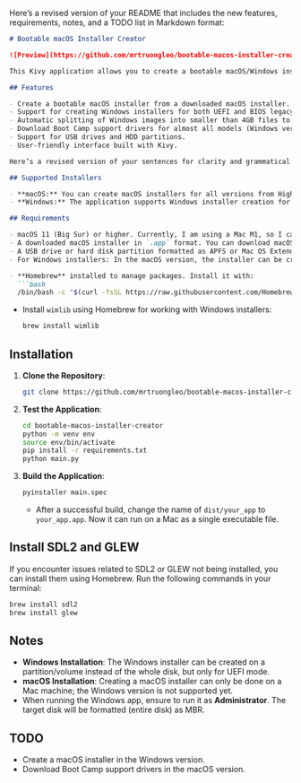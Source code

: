 Here’s a revised version of your README that includes the new features, requirements, notes, and a TODO list in Markdown format:

```markdown
# Bootable macOS Installer Creator

![Preview](https://github.com/mrtruongleo/bootable-macos-installer-creator/blob/main/screen.jpg)

This Kivy application allows you to create a bootable macOS/Windows installer for USB drives or hard disk partitions.

## Features

- Create a bootable macOS installer from a downloaded macOS installer.
- Support for creating Windows installers for both UEFI and BIOS legacy mode (Windows version).
- Automatic splitting of Windows images into smaller than 4GB files to copy to FAT32 USB/SSD.
- Download Boot Camp support drivers for almost all models (Windows version).
- Support for USB drives and HDD partitions.
- User-friendly interface built with Kivy.

Here’s a revised version of your sentences for clarity and grammatical accuracy:

## Supported Installers

- **macOS:** You can create macOS installers for all versions from High Sierra to Sonoma using a Mac M1 (I'm not tested with Intel base Mac yet) from `.app` files located anywhere other than the Applications directory.
- **Windows:** The application supports Windows installer creation for both UEFI and BIOS legacy modes. It primarily supports Windows 10 and Windows 11. Other versions have not been tested, as they are not the versions I intend to install.

## Requirements

- macOS 11 (Big Sur) or higher. Currently, I am using a Mac M1, so I cannot confirm if it works with Intel-based Macs.
- A downloaded macOS installer in `.app` format. You can download macOS installers from the Mac App Store.
- A USB drive or hard disk partition formatted as APFS or Mac OS Extended (Journaled) for macOS installers.
- For Windows installers: In the macOS version, the installer can be created on a volume instead of the entire disk, allowing you to have both macOS and Windows installers on the same disk. Note that this only applies to the UEFI version of the Windows installer. In contrast, the Windows version of this app can create installers for both BIOS legacy and UEFI modes, but the entire disk will be formatted (as FAT32) using the MBR file system.

- **Homebrew** installed to manage packages. Install it with:
  ```bash
  /bin/bash -c "$(curl -fsSL https://raw.githubusercontent.com/Homebrew/install/HEAD/install.sh)"
  ```
- Install `wimlib` using Homebrew for working with Windows installers:
  ```bash
  brew install wimlib
  ```

## Installation

1. **Clone the Repository**:
   ```bash
   git clone https://github.com/mrtruongleo/bootable-macos-installer-creator.git
   ```

2. **Test the Application**:
   ```bash
   cd bootable-macos-installer-creator
   python -m venv env
   source env/bin/activate
   pip install -r requirements.txt
   python main.py
   ```

3. **Build the Application**:
   ```bash
   pyinstaller main.spec
   ```
   - After a successful build, change the name of `dist/your_app` to `your_app.app`. Now it can run on a Mac as a single executable file.

## Install SDL2 and GLEW

If you encounter issues related to SDL2 or GLEW not being installed, you can install them using Homebrew. Run the following commands in your terminal:

```bash
brew install sdl2
brew install glew
```

## Notes

- **Windows Installation**: The Windows installer can be created on a partition/volume instead of the whole disk, but only for UEFI mode.
- **macOS Installation**: Creating a macOS installer can only be done on a Mac machine; the Windows version is not supported yet.
- When running the Windows app, ensure to run it as **Administrator**. The target disk will be formatted (entire disk) as MBR.

## TODO

- Create a macOS installer in the Windows version.
- Download Boot Camp support drivers in the macOS version.